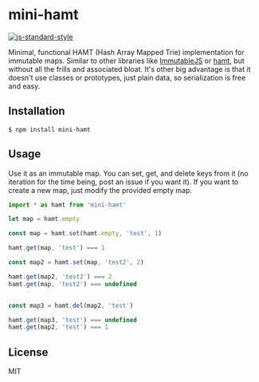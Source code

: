 
# mini-hamt

[![js-standard-style](https://img.shields.io/badge/code%20style-standard-brightgreen.svg?style=flat)](https://github.com/feross/standard)

Minimal, functional HAMT (Hash Array Mapped Trie) implementation for immutable maps. Similar to other libraries like [ImmutableJS](https://github.com/facebook/immutable-js) or [hamt](https://github.com/mattbierner/hamt), but without all the frills and associated bloat. It's other big advantage is that it doesn't use classes or prototypes, just plain data, so serialization is free and easy.

## Installation

    $ npm install mini-hamt

## Usage

Use it as an immutable map. You can set, get, and delete keys from it (no iteration for the time being, post an issue if you want it). If you want to create a new map, just modify the provided empty map.

```javascript
import * as hamt from 'mini-hamt'

let map = hamt.empty

const map = hamt.set(hamt.empty, 'test', 1)

hamt.get(map, 'test') === 1

const map2 = hamt.set(map, 'test2', 2)

hamt.get(map2, 'test2') === 2
hamt.get(map, 'test2') === undefined


const map3 = hamt.del(map2, 'test')

hamt.get(map3, 'test') === undefined
hamt.get(map2, 'test') === 1
```

## License

MIT
